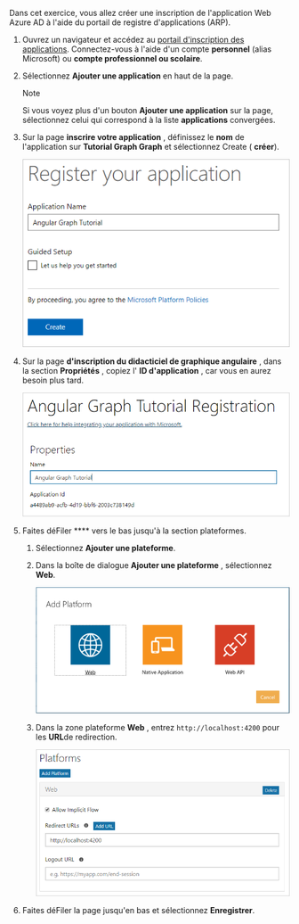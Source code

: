 <!-- markdownlint-disable MD002 MD041 -->

Dans cet exercice, vous allez créer une inscription de l'application Web Azure AD à l'aide du portail de registre d'applications (ARP).

1. Ouvrez un navigateur et accédez au [portail d'inscription des applications](https://apps.dev.microsoft.com). Connectez-vous à l'aide d'un compte **personnel** (alias Microsoft) ou **compte professionnel ou scolaire**.

1. Sélectionnez **Ajouter une application** en haut de la page.

    > [!NOTE]
    > Si vous voyez plus d'un bouton **Ajouter une application** sur la page, sélectionnez celui qui correspond à la liste **applications** convergées.

1. Sur la page **inscrire votre application** , définissez le **nom** de l'application sur **Tutorial Graph Graph** et sélectionnez Create ( **créer**).

    ![Capture d'écran de la création d'une nouvelle application dans le site Web du portail d'inscription des applications](./images/arp-create-app-01.png)

1. Sur la page **d'inscription du didacticiel de graphique angulaire** , dans la section **Propriétés** , copiez l' **ID d'application** , car vous en aurez besoin plus tard.

    ![Capture d'écran de l'ID de l'application nouvellement créée](./images/arp-create-app-02.png)

1. Faites déFiler **** vers le bas jusqu'à la section plateformes.

    1. Sélectionnez **Ajouter une plateforme**.
    1. Dans la boîte de dialogue **Ajouter une plateforme** , sélectionnez **Web**.

        ![Capture d'écran création d'une plateforme pour l'application](./images/arp-create-app-03.png)

    1. Dans la zone plateforme **Web** , entrez `http://localhost:4200` pour les **URL**de redirection.

        ![Capture d'écran de la plateforme Web récemment ajoutée pour l'application](./images/arp-create-app-04.png)

1. Faites déFiler la page jusqu'en bas et sélectionnez **Enregistrer**.